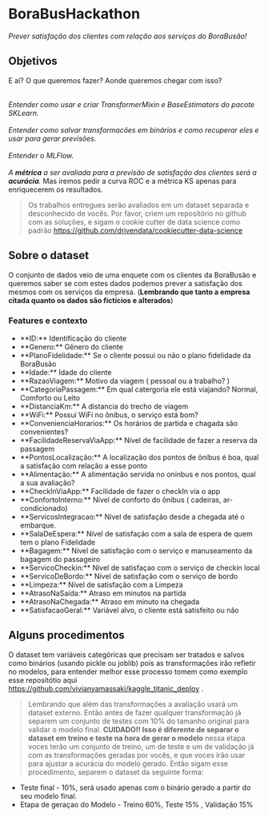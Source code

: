 # BoraBusHackathon
_Prever satisfação dos clientes com relação aos serviços do BoraBusão!_ 

## Objetivos
E aí? O que queremos fazer? Aonde queremos chegar com isso?

<br>_Entender como usar e criar TransformerMixin e BaseEstimators do pacote SKLearn._</br>
<br>_Entender como salvar transformacões em binários e como recuperar eles e usar para gerar previsões._</br>
<br>_Entender o MLFlow._</br>
<br>_A **métrica** a ser avaliada para a previsão de satisfação dos clientes será a **acurácia**._ Mas iremos pedir a curva ROC e a métrica KS apenas para enriquecerem os resultados.</br>

> Os trabalhos entregues serão avaliados em um dataset separada e desconhecido de vocês. Por favor, criem um repositório no github com as soluções, e sigam o cookie cutter de data science como padrão https://github.com/drivendata/cookiecutter-data-science

## Sobre o dataset

O conjunto de dados veio de uma enquete com os clientes da BoraBusão e queremos saber se com estes dados podemos prever a satisfação dos mesmos com os serviços da empresa. (**Lembrando que tanto a empresa citada quanto os dados são fictícios e alterados**)

### Features e contexto
<ul>
  <li>**ID:** Identificação do cliente</li>
  <li>**Genero:** Gênero do cliente</li>
  <li>**PlanoFidelidade:** Se o cliente possui ou não o plano fidelidade da BoraBusão</li>
  <li>**Idade:** Idade do cliente</li>
  <li>**RazaoViagem:** Motivo da viagem ( pessoal ou a trabalho? )</li>
  <li>**CategoriaPassagem:**  Em qual catergoria ele está viajando? Normal, Comforto ou Leito</li>
  <li>**DistanciaKm:** A distancia do trecho de viagem</li>
  <li>**WiFi:** Possui WiFi no ônibus, o serviço está bom?</li>
  <li>**ConvenienciaHorarios:** Os horários de partida e chagada são convenientes?</li>
  <li>**FacilidadeReservaViaApp:** Nível de facilidade de fazer a reserva da passagem</li>
  <li>**PontosLocalização:** A localização dos pontos de ônibus é boa, qual a satisfação com relação a esse ponto</li>
  <li>**Alimentação:** A alimentação servida no oninbus e nos pontos, qual a sua avaliação?</li>
  <li>**CheckInViaApp:** Facilidade de fazer o checkIn via o app</li>
  <li>**ConfortoInterno:** Nível de conforto do ônibus ( cadeiras, ar-condicionado)</li>
  <li>**ServicosIntegracao:** Nível de satisfação desde a chegada até o embarque.</li>
  <li>**SalaDeEspera:** Nível de satisfação com a sala de espera de quem tem o plano Fidelidade</li>
  <li>**Bagagem:** Nível de satisfação com o serviço e manuseamento da bagagem do passageiro</li>
  <li>**ServicoCheckin:** Nivel de satisfaçao com o serviço de checkin local</li>
  <li>**ServicoDeBordo:** Nível de satisfação com o serviço de bordo</li>
  <li>**Limpeza:** Nível de satisfação com a Limpeza</li>
  <li>**AtrasoNaSaída:** Atraso em minutos na partida</li>
  <li>**AtrasoNaChegada:** Atraso em minuto na chegada</li>
  <li>**SatisfacaoGeral:** Variável alvo, o cliente está satisfeito ou não</li>
</ul>

## Alguns procedimentos
O dataset tem variáveis categóricas que precisam ser tratados e salvos como binários (usando pickle ou joblib) pois as transformações irão refletir no modelos, para entender melhor esse processo tomem como exemplo esse repositótio aqui https://github.com/vivianyamassaki/kaggle_titanic_deploy .

> Lembrando que além das transformações a avaliação usará um dataset externo. Então antes de fazer qualquer transformação já separem um conjunto de testes com 10% do tamanho original para validar o modelo final. **CUIDADO!! Isso é diferente de separar o dataset em treino e teste na hora de gerar o modelo** nessa etapa voces terão um conjunto de treino, um de teste e um de validação já com as transformações geradas por vocês, e que voces irão usar para ajustar a acurácia do modelo gerado.
 Então sigam esse procedimento, separem o dataset da seguinte forma:
 <ul>
  <li> Teste final - 10%, será usado apenas com o binário gerado a partir do seu modelo final.</li>
  <li> Etapa de geraçao do Modelo - Treino 60%, Teste 15% , Validação 15% </li>
</ul>



